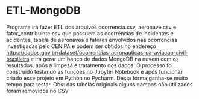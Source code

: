 # ETL-MongoDB


Programa irá fazer ETL dos arquivos ocorrencia.csv, aeronave.csv e fator_contribuinte.csv que possuem as ocorrências de
incidentes e acidentes, tabela de aeronaves e fatores envolvidos nas ocorrencias
investigadas pelo CENIPA e podem ser obtidos no endereço
https://dados.gov.br/dataset/ocorrencias-aeronauticas-da-aviacao-civil-brasileira
e irá gerar um banco de dados MongoDB na nuvem com os resultados, após a limpeza
e tratamento dos dados.
O processo foi construído testando as funções no Jupyter Notebook e após funcionar
criado esse projeto em Python no Pycharm. Desta forma,ganha-se muito tempo para testar.
Obs: das tabelas originais alguns campos não utilizados foram removidos no CSV
